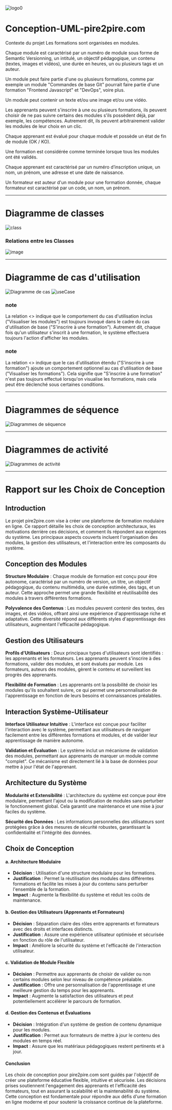 ![logo0](https://github.com/AlkordyMonir/Conception-UML-pire2pire.com/assets/129857970/43e732fc-e369-4566-a5c7-7d1c260a5d27)
# Conception-UML-pire2pire.com
Contexte du projet
Les formations sont organisées en modules.

Chaque module est caractérisé par un numéro de module sous forme de Semantic Versionning, un intitulé, un objectif pédagogique, un contenu (textes, images et vidéos), une durée en heures, un ou plusieurs tags et un auteur.

Un module peut faire partie d'une ou plusieurs formations, comme par exemple un module "Commandes de base Git" pourrait faire partie d'une formation "Frontend Javascript" et "DevOps", voire plus.

Un module peut contenir un texte et/ou une image et/ou une vidéo.

Les apprenants peuvent s'inscrire à une ou plusieurs formations, ils peuvent choisir de ne pas suivre certains des modules s'ils possèdent déjà, par exemple, les compétences. Autrement dit, ils peuvent arbitrairement valider les modules de leur choix en un clic.

Chaque apprenant est évalué pour chaque module et possède un état de fin de module (OK / KO).

Une formation est considérée comme terminée lorsque tous les modules ont été validés.

Chaque apprenant est caractérisé par un numéro d’inscription unique, un nom, un prénom, une adresse et une date de naissance.

Un formateur est auteur d'un module pour une formation donnée, chaque formateur est caractérisé par un code, un nom, un prénom.
***
# Diagramme de classes
![class](https://github.com/user-attachments/assets/d07dd704-be39-40c8-8461-9d4bc61e8225)
### Relations entre les Classes
![image](https://github.com/user-attachments/assets/953ac734-1785-41b6-9211-3ba0833d5cf8)


***
# Diagramme de cas d'utilisation
![Diagramme de cas](https://github.com/AlkordyMonir/Conception-UML-pire2pire.com/assets/129857970/fb4a6e4a-3bad-49fb-b25b-5447c8b2d979)
![useCase](https://github.com/user-attachments/assets/45d03303-7ef8-47df-8d52-2b415afed049)

### note
La relation <<include>> indique que le comportement du cas d'utilisation inclus ("Visualiser les modules") est toujours invoqué dans le cadre du cas d'utilisation de base ("S'inscrire à une formation"). Autrement dit, chaque fois qu'un utilisateur s'inscrit à une formation, le système effectuera toujours l'action d'afficher les modules.
### note
La relation <<extend>> indique que le cas d'utilisation étendu ("S'inscrire à une formation") ajoute un comportement optionnel au cas d'utilisation de base ("Visualiser les formations"). Cela signifie que "S'inscrire à une formation" n'est pas toujours effectué lorsqu'on visualise les formations, mais cela peut être déclenché sous certaines conditions.


***
# Diagrammes de séquence
![Diagrammes de séquence](https://github.com/AlkordyMonir/Conception-UML-pire2pire.com/assets/129857970/20a742cd-da85-4d78-a641-621dacf81f2e)
***
# Diagrammes de activité
![Diagrammes de activité](https://github.com/AlkordyMonir/Conception-UML-pire2pire.com/assets/129857970/f3311162-662d-4d91-959f-1a7fef595625)
***
# Rapport sur les Choix de Conception 


## Introduction

Le projet pire2pire.com vise à créer une plateforme de formation modulaire en ligne. Ce rapport détaille les choix de conception architecturaux, les motivations derrière ces décisions, et comment ils répondent aux exigences du système. Les principaux aspects couverts incluent l'organisation des modules, la gestion des utilisateurs, et l'interaction entre les composants du système.

## Conception des Modules
**Structure Modulaire** : Chaque module de formation est conçu pour être autonome, caractérisé par un numéro de version, un titre, un objectif pédagogique, du contenu multimédia, une durée estimée, des tags, et un auteur. Cette approche permet une grande flexibilité et réutilisabilité des modules à travers différentes formations.

**Polyvalence des Contenus** : Les modules peuvent contenir des textes, des images, et des vidéos, offrant ainsi une expérience d'apprentissage riche et adaptative. Cette diversité répond aux différents styles d'apprentissage des utilisateurs, augmentant l'efficacité pédagogique.

## Gestion des Utilisateurs
**Profils d'Utilisateurs** : Deux principaux types d'utilisateurs sont identifiés : les apprenants et les formateurs. Les apprenants peuvent s'inscrire à des formations, valider des modules, et sont évalués par module. Les formateurs, auteurs des modules, gèrent le contenu et surveillent les progrès des apprenants.

**Flexibilité de Formation** : Les apprenants ont la possibilité de choisir les modules qu'ils souhaitent suivre, ce qui permet une personnalisation de l'apprentissage en fonction de leurs besoins et connaissances préalables.

## Interaction Système-Utilisateur
**Interface Utilisateur Intuitive** : L'interface est conçue pour faciliter l'interaction avec le système, permettant aux utilisateurs de naviguer facilement entre les différentes formations et modules, et de valider leur apprentissage de manière autonome.

**Validation et Évaluation** : Le système inclut un mécanisme de validation des modules, permettant aux apprenants de marquer un module comme "complet". Ce mécanisme est directement lié à la base de données pour mettre à jour l'état de l'apprenant.

## Architecture du Système
**Modularité et Extensibilité** : L'architecture du système est conçue pour être modulaire, permettant l'ajout ou la modification de modules sans perturber le fonctionnement global. Cela garantit une maintenance et une mise à jour faciles du système.

**Sécurité des Données** : Les informations personnelles des utilisateurs sont protégées grâce à des mesures de sécurité robustes, garantissant la confidentialité et l'intégrité des données.

##  Choix de Conception

#### a. Architecture Modulaire
- **Décision** : Utilisation d'une structure modulaire pour les formations.
- **Justification** : Permet la réutilisation des modules dans différentes formations et facilite les mises à jour du contenu sans perturber l'ensemble de la formation.
- **Impact** : Augmente la flexibilité du système et réduit les coûts de maintenance.

#### b. Gestion des Utilisateurs (Apprenants et Formateurs)
- **Décision** : Séparation claire des rôles entre apprenants et formateurs avec des droits et interfaces distincts.
- **Justification** : Assure une expérience utilisateur optimisée et sécurisée en fonction du rôle de l'utilisateur.
- **Impact** : Améliore la sécurité du système et l'efficacité de l'interaction utilisateur.

#### c. Validation de Module Flexible
- **Décision** : Permettre aux apprenants de choisir de valider ou non certains modules selon leur niveau de compétence préalable.
- **Justification** : Offre une personnalisation de l'apprentissage et une meilleure gestion du temps pour les apprenants.
- **Impact** : Augmente la satisfaction des utilisateurs et peut potentiellement accélérer le parcours de formation.

#### d. Gestion des Contenus et Évaluations
- **Décision** : Intégration d'un système de gestion de contenu dynamique pour les modules.
- **Justification** : Permet aux formateurs de mettre à jour le contenu des modules en temps réel.
- **Impact** : Assure que les matériaux pédagogiques restent pertinents et à jour.


#### Conclusion
Les choix de conception pour pire2pire.com sont guidés par l'objectif de créer une plateforme éducative flexible, intuitive et sécurisée. Les décisions prises soutiennent l'engagement des apprenants et l'efficacité des formateurs, tout en assurant la scalabilité et la maintenabilité du système. Cette conception est fondamentale pour répondre aux défis d'une formation en ligne moderne et pour soutenir la croissance continue de la plateforme.
